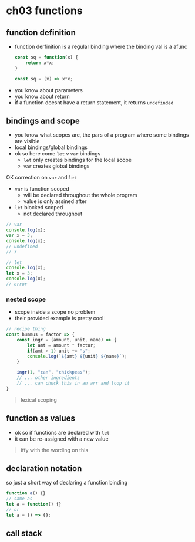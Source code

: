 # ch03 functions

## function definition

- function derfinition is a regular binding where the binding val is a afunc
    ```js
    const sq = function(x) {
        return x*x;
    }

    const sq = (x) => x*x;
    ```
- you know about parameters
- you know about return
- if a function doesnt have a return statement, it returns `undefinded`

## bindings and scope

- you know what scopes are, the pars of a program where some bindings are visible
- local bindings/global bindings
- ok so here come `let` v `var` bindings
  - `let` only creates bindings for the local scope
  - `var` creates global bindings

OK correction on `var` and `let`

- `var` is function scoped
  - will be declared throughout the whole program
  - value is only assined after
- `let` blocked scoped
  - not declared throughout

```js
// var
console.log(x);
var x = 3;
console.log(x);
// undefined
// 3

// let
console.log(x);
let x = 3;
console.log(x);
// error
```

### nested scope

- scope inside a scope no problem
- their provided example is pretty cool

```js
// recipe thing
const hummus = factor => {
    const ingr = (amount, unit, name) => {
        let amt = amount * factor;
        if(amt > 1) unit += "s";
        console.log(`${amt} ${unit} ${name}`);
    }

    ingr(1, "can", "chickpeas");
    // ... other ingredients
    // ... can chuck this in an arr and loop it
}
```

> lexical scoping

## function as values

- ok so if functions are declared with `let`
- it can be re-assigned with a new value

> iffy with the wording on this

## declaration notation

so just a short way of declaring a function binding

```js
function a() {}
// same as
let a = function() {}
// or
let a = () => {};
```

## call stack

